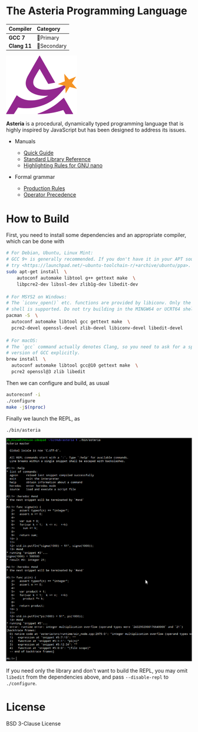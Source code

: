 # The Asteria Programming Language

|Compiler     |Category                   |
|:------------|:--------------------------|
|**GCC 7**    |:1st_place_medal:Primary   |
|**Clang 11** |:2nd_place_medal:Secondary |

![asteria](asteria.png)

**Asteria** is a procedural, dynamically typed programming language that is
highly inspired by JavaScript but has been designed to address its issues.

* Manuals
    * [Quick Guide](doc/quick-guide.md)
    * [Standard Library Reference](doc/standard-library.md)
    * [Highlighting Rules for GNU nano](doc/asteria.nanorc)

* Formal grammar
    * [Production Rules](doc/grammar.txt)
    * [Operator Precedence](doc/operator-precedence.txt)

# How to Build

First, you need to install some dependencies and an appropriate compiler,
which can be done with

```sh
# For Debian, Ubuntu, Linux Mint:
# GCC 9+ is generally recommended. If you don't have it in your APT sources,
# try <https://launchpad.net/~ubuntu-toolchain-r/+archive/ubuntu/ppa>.
sudo apt-get install  \
    autoconf automake libtool g++ gettext make  \
    libpcre2-dev libssl-dev zlib1g-dev libedit-dev

# For MSYS2 on Windows:
# The `iconv_open()` etc. functions are provided by libiconv. Only the MSYS
# shell is supported. Do not try building in the MINGW64 or UCRT64 shell.
pacman -S  \
  autoconf automake libtool gcc gettext make  \
  pcre2-devel openssl-devel zlib-devel libiconv-devel libedit-devel

# For macOS:
# The `gcc` command actually denotes Clang, so you need to ask for a specific
# version of GCC explicitly.
brew install  \
  autoconf automake libtool gcc@10 gettext make  \
  pcre2 openssl@3 zlib libedit
```

Then we can configure and build, as usual

```sh
autoreconf -i
./configure
make -j$(nproc)
```

Finally we launch the REPL, as

```sh
./bin/asteria
```

![README](README.png)

If you need only the library and don't want to build the REPL, you may omit
`libedit` from the dependencies above, and pass `--disable-repl` to
`./configure`.

# License

BSD 3-Clause License
